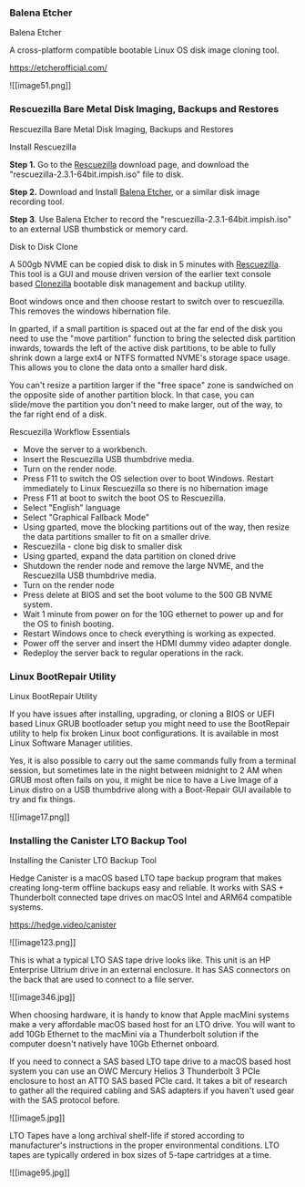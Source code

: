 ### Balena Etcher

Balena Etcher

A cross-platform compatible bootable Linux OS disk image cloning tool.

<https://etcherofficial.com/>

![[image51.png]]

### Rescuezilla Bare Metal Disk Imaging, Backups and Restores

Rescuezilla Bare Metal Disk Imaging, Backups and Restores

Install Rescuezilla

**Step 1.** Go to the [Rescuezilla](https://rescuezilla.com/download) download page, and download the "rescuezilla-2.3.1-64bit.impish.iso" file to disk.

**Step 2.** Download and Install [Balena Etcher](https://www.balena.io/etcher/), or a similar disk image recording tool.

**Step 3**. Use Balena Etcher to record the "rescuezilla-2.3.1-64bit.impish.iso" to an external USB thumbstick or memory card.

Disk to Disk Clone

A 500gb NVME can be copied disk to disk in 5 minutes with [Rescuezilla](https://rescuezilla.com). This tool is a GUI and mouse driven version of the earlier text console based [Clonezilla](https://clonezilla.org/clonezilla-live.php) bootable disk management and backup utility.

Boot windows once and then choose restart to switch over to rescuezilla. This removes the windows hibernation file.

In gparted, if a small partition is spaced out at the far end of the disk you need to use the "move partition" function to bring the selected disk partition inwards, towards the left of the active disk partitions, to be able to fully shrink down a large ext4 or NTFS formatted NVME's storage space usage. This allows you to clone the data onto a smaller hard disk.

You can't resize a partition larger if the "free space" zone is sandwiched on the opposite side of another partition block. In that case, you can slide/move the partition you don't need to make larger, out of the way, to the far right end of a disk.

Rescuezilla Workflow Essentials

-   Move the server to a workbench.
-   Insert the Rescuezilla USB thumbdrive media.
-   Turn on the render node.
-   Press F11 to switch the OS selection over to boot Windows. Restart immediately to Linux Rescuezilla so there is no hibernation image
-   Press F11 at boot to switch the boot OS to Rescuezilla.
-   Select "English" language
-   Select "Graphical Fallback Mode"
-   Using gparted, move the blocking partitions out of the way, then resize the data partitions smaller to fit on a smaller drive.
-   Rescuezilla - clone big disk to smaller disk
-   Using gparted, expand the data partition on cloned drive
-   Shutdown the render node and remove the large NVME, and the Rescuezilla USB thumbdrive media.
-   Turn on the render node
-   Press delete at BIOS and set the boot volume to the 500 GB NVME system.
-   Wait 1 minute from power on for the 10G ethernet to power up and for the OS to finish booting.
-   Restart Windows once to check everything is working as expected.
-   Power off the server and insert the HDMI dummy video adapter dongle.
-   Redeploy the server back to regular operations in the rack.

### Linux BootRepair Utility

Linux BootRepair Utility

If you have issues after installing, upgrading, or cloning a BIOS or UEFI based Linux GRUB bootloader setup you might need to use the BootRepair utility to help fix broken Linux boot configurations. It is available in most Linux Software Manager utilities.

Yes, it is also possible to carry out the same commands fully from a terminal session, but sometimes late in the night between midnight to 2 AM when GRUB most often fails on you, it might be nice to have a Live Image of a Linux distro on a USB thumbdrive along with a Boot-Repair GUI available to try and fix things.

![[image17.png]]

### Installing the Canister LTO Backup Tool

Installing the Canister LTO Backup Tool

Hedge Canister is a macOS based LTO tape backup program that makes creating long-term offline backups easy and reliable. It works with SAS + Thunderbolt connected tape drives on macOS Intel and ARM64 compatible systems.

<https://hedge.video/canister>

![[image123.png]]

This is what a typical LTO SAS tape drive looks like. This unit is an HP Enterprise Ultrium drive in an external enclosure. It has SAS connectors on the back that are used to connect to a file server.

![[image346.jpg]]

When choosing hardware, it is handy to know that Apple macMini systems make a very affordable macOS based host for an LTO drive. You will want to add 10Gb Ethernet to the macMini via a Thunderbolt solution if the computer doesn't natively have 10Gb Ethernet onboard.

If you need to connect a SAS based LTO tape drive to a macOS based host system you can use an OWC Mercury Helios 3 Thunderbolt 3 PCIe enclosure to host an ATTO SAS based PCIe card. It takes a bit of research to gather all the required cabling and SAS adapters if you haven't used gear with the SAS protocol before.

![[image5.jpg]]

LTO Tapes have a long archival shelf-life if stored according to manufacturer's instructions in the proper environmental conditions. LTO tapes are typically ordered in box sizes of 5-tape cartridges at a time.

![[image95.jpg]]